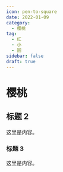 ```yaml
---
icon: pen-to-square
date: 2022-01-09
category:
  - 樱桃
tag:
  - 红
  - 小
  - 圆
sidebar: false
draft: true
---
```


# 樱桃

## 标题 2

这里是内容。

### 标题 3

这里是内容。
